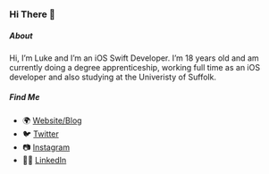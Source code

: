 ### Hi There 👋

##### About
Hi, I’m Luke and I’m an iOS Swift Developer. I’m 18 years old and am currently
doing a degree apprenticeship, working full time as an iOS developer and also
studying at the Univeristy of Suffolk.

##### Find Me
* 🌍 [Website/Blog](https://lukeroberts.co/)
* 🐦 [Twitter](https://twitter.com/lukerobertsapps)
* 📷 [Instagram](https://www.instagram.com/lukerobertsapps/)
* 👨‍💻 [LinkedIn](https://www.linkedin.com/in/luke-roberts-46b80418a/)
